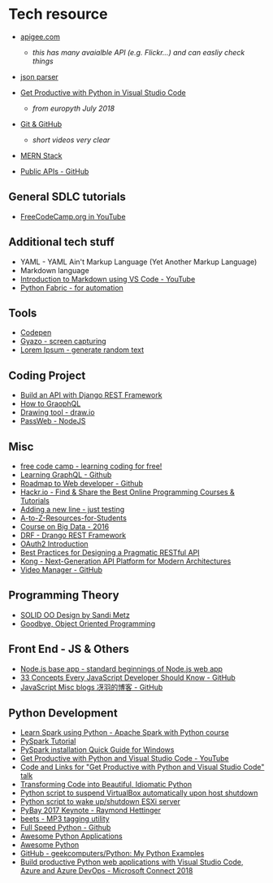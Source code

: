 # Tech resource

* [apigee.com](apigee.com)
  * _this has many avaialble API (e.g. Flickr...) and can easliy check things_
* [json parser](http://json.parser.online.fr)
* [Get Productive with Python in Visual Studio Code](https://www.youtube.com/watch?v=TILIcrrVABg)
  * _from europyth July 2018_
* [Git & GitHub](https://www.youtube.com/playlist?list=PLWKjhJtqVAbkFiqHnNaxpOPhh9tSWMXIF)
  * _short videos very clear_

* [MERN Stack](http://mern.io/)
* [Public APIs - GitHub](https://github.com/toddmotto/public-apis)

## General SDLC tutorials

* [FreeCodeCamp.org in YouTube](https://www.youtube.com/channel/UC8butISFwT-Wl7EV0hUK0BQ)

## Additional tech stuff

* YAML - YAML Ain't Markup Language (Yet Another Markup Language)
* Markdown language
* [Introduction to Markdown using VS Code - YouTube](https://www.youtube.com/watch?v=pTCROLZLhDM)
* [Python Fabric - for automation](http://www.fabfile.org/)

## Tools

* [Codepen](https://codepen.io/)
* [Gyazo - screen capturing](gyazo.com)
* [Lorem Ipsum - generate random text](https://loremipsum.io/)

## Coding Project

* [Build an API with Django REST Framework](https://medium.com/backticks-tildes/lets-build-an-api-with-django-rest-framework-32fcf40231e5)
* [How to GraophQL](https://www.howtographql.com/)
* [Drawing tool - draw.io](https://draw.io)
* [PassWeb - NodeJS](https://github.com/DavidAnson/PassWeb)

## Misc
* [free code camp - learning coding for free!](https://www.freecodecamp.org/)
* [Learning GraphQL - Github](https://github.com/MoonHighway/learning-graphql)
* [Roadmap to Web developer - Github](https://github.com/kamranahmedse/developer-roadmap)
* [Hackr.io - Find & Share the Best Online Programming Courses & Tutorials](https://hackr.io/)
* [Adding a new line - just testing](http://google.com)
* [A-to-Z-Resources-for-Students](https://github.com/dipakkr/A-to-Z-Resources-for-Students)
* [Course on Big Data - 2016](http://semantica.cs.lth.se/pyspark/#/pyspark-vm)
* [DRF - Drango REST Framework](https://www.django-rest-framework.org/)
* [OAuth2 Introduction](https://github.com/networknt/light-oauth2/wiki/OAuth2-Introduction)
* [Best Practices for Designing a Pragmatic RESTful API](https://www.vinaysahni.com/best-practices-for-a-pragmatic-restful-api)
* [Kong - Next-Generation API Platform for Modern Architectures](https://konghq.com/)
* [Video Manager - GitHub](https://github.com/zogvm/zogvm)

## Programming Theory

* [SOLID OO Design by Sandi Metz](https://www.youtube.com/watch?v=v-2yFMzxqwU)
* [Goodbye, Object Oriented Programming](https://medium.com/@cscalfani/goodbye-object-oriented-programming-a59cda4c0e53)

## Front End - JS & Others

* [Node.js base app - standard beginnings of Node.js web app](https://github.com/stevekane/baseapp)
* [33 Concepts Every JavaScript Developer Should Know - GitHub](https://github.com/leonardomso/33-js-concepts)
* [JavaScript Misc blogs 冴羽的博客 - GitHub](https://github.com/mqyqingfeng/Blog)

## Python Development
* [Learn Spark using Python - Apache Spark with Python course](https://github.com/awantik/pyspark-tutorial)
* [PySpark Tutorial](https://github.com/mahmoudparsian/pyspark-tutorial)
* [PySpark installation Quick Guide for Windows](https://medium.com/@loldja/installing-apache-spark-pyspark-the-missing-quick-start-guide-for-windows-ad81702ba62d)
* [Get Productive with Python and Visual Studio Code - YouTube](https://www.youtube.com/watch?v=TILIcrrVABg)
* [Code and Links for "Get Productive with Python and Visual Studio Code" talk](https://github.com/qubitron/pydemo)
* [Transforming Code into Beautiful, Idiomatic Python](https://gist.github.com/0x4D31/f0b633548d8e0cfb66ee3bea6a0deff9)
* [Python script to suspend VirtualBox automatically upon host shutdown](https://superuser.com/questions/959567/virtualbox-windows-graceful-shutdown-of-guests-on-host-shutdown)
* [Python script to wake up/shutdown ESXi server](https://serverfault.com/questions/343778/automatically-shutting-down-an-esxi-host-nightly)
* [PyBay 2017 Keynote - Raymond Hettinger](https://pybay.com/site_media/slides/raymond2017-keynote/index.html)
* [beets - MP3 tagging utility](https://beets.readthedocs.io/en/v1.4.7/dev/index.html)
* [Full Speed Python - Github](https://github.com/joaoventura/full-speed-python)
* [Awesome Python Applications](https://github.com/mahmoud/awesome-python-applications/blob/master/README.md)
* [Awesome Python](https://github.com/vinta/awesome-python)
* [GitHub - geekcomputers/Python: My Python Examples](https://github.com/geekcomputers/Python)
* [Build productive Python web applications with Visual Studio Code, Azure and Azure DevOps - Microsoft Connect 2018](https://channel9.msdn.com/Events/Connect/Microsoft-Connect--2018/D150)
